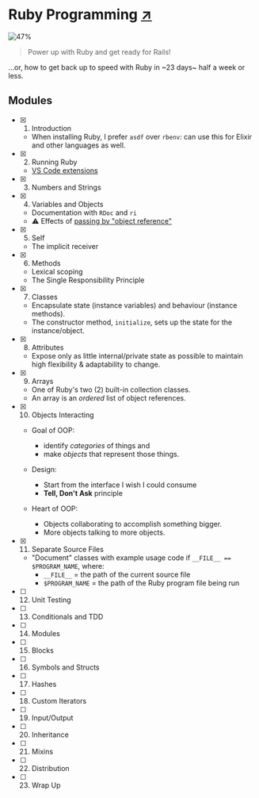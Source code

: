 # Ruby Programming [↗][course]

![47%](https://progress-bar.dev/47)

> Power up with Ruby and get ready for Rails!

…or, how to get back up to speed with Ruby in ~23 days~ half a week or less.

## Modules

- [x] 1. Introduction
  - When installing Ruby, I prefer `asdf` over `rbenv`: can use this for Elixir and other languages as well.
- [x] 2. Running Ruby
  - [VS Code extensions](vs_code_extensions.md)
- [x] 3. Numbers and Strings
- [x] 4. Variables and Objects
  - Documentation with `RDoc` and `ri`
  - ⚠️ Effects of [passing by "object reference"](https://stackoverflow.com/a/10974116/341929)
- [x] 5. Self
  - The implicit receiver
- [x] 6. Methods
  - Lexical scoping
  - The Single Responsibility Principle
- [x] 7. Classes
  - Encapsulate state (instance variables) and behaviour (instance methods).
  - The constructor method, `initialize`, sets up the state for the instance/object.
- [x] 8. Attributes
  - Expose only as little internal/private state as possible to maintain high flexibility & adaptability to change.
- [x] 9. Arrays
  - One of Ruby's two (2) built-in collection classes.
  - An array is an _ordered_ list of object references.
- [x] 10. Objects Interacting

  - Goal of OOP:

    - identify _categories_ of things and
    - make _objects_ that represent those things.

  - Design:

    - Start from the interface I wish I could consume
    - **Tell, Don't Ask** principle

  - Heart of OOP:
    - Objects collaborating to accomplish something bigger.
    - More objects talking to more objects.

- [x] 11. Separate Source Files
  - "Document" classes with example usage code if `__FILE__ == $PROGRAM_NAME`, where:
    - `__FILE__` = the path of the current source file
    - `$PROGRAM_NAME` = the path of the Ruby program file being run
- [ ] 12. Unit Testing
- [ ] 13. Conditionals and TDD
- [ ] 14. Modules
- [ ] 15. Blocks
- [ ] 16. Symbols and Structs
- [ ] 17. Hashes
- [ ] 18. Custom Iterators
- [ ] 19. Input/Output
- [ ] 20. Inheritance
- [ ] 21. Mixins
- [ ] 22. Distribution
- [ ] 23. Wrap Up

[course]: https://pragmaticstudio.com/courses/ruby
